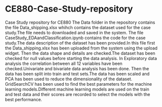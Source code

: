 # CE880-Case-Study-repository
Case Study repository for CE880
The Data folder in the repository contains the file Data_shipping.xlsx whihch contains the dataset used for the case study.The file needs to downloaded and saved in the system.
The file CaseStudy_EDAandClassification.ipynb contains the code for the case study.The data description of the dataset has been provided.In this file first the Data_shipping.xlsx has been uploaded from the system using the upload widget.
Then the data shape and details are checked.The dataset has been checked for null values before starting the data analysis.
In Exploratory data analysis the correlation between all 12 variables have been checked.Univariate and bivariate data analysis has been done.
Then the data has been split into train and test sets.The data has been scaled and PCA has been used to reduce the dimensionality of the dataset.
GridSearchCV has been used to find the best parameters for the machine learning models.Different machine learning models are used on the train and test data and their scores are recorded to select the models with the best performance.
